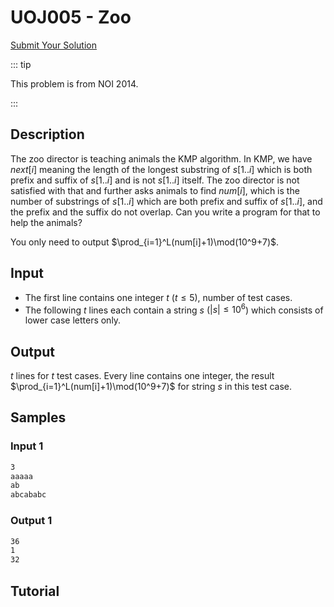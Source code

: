 # UOJ005 - Zoo

[Submit Your Solution](http://uoj.ac/problem/5)

::: tip

This problem is from NOI 2014.

:::

## Description

The zoo director is teaching animals the KMP algorithm. In KMP, we have $next[i]$ meaning the length of the longest substring of $s[1..i]$ which is both prefix and suffix of $s[1..i]$ and is not $s[1..i]$ itself. The zoo director is not satisfied with that and further asks animals to find $num[i]$, which is the number of substrings of $s[1..i]$ which are both prefix and suffix of $s[1..i]$, and the prefix and the suffix do not overlap. Can you write a program for that to help the animals?

You only need to output $\prod_{i=1}^L(num[i]+1)\mod(10^9+7)$.

## Input

- The first line contains one integer $t$ ($t\leq5$), number of test cases.
- The following $t$ lines each contain a string $s$ ($|s|\leq10^6$) which consists of lower case letters only.

## Output

$t$ lines for $t$ test cases. Every line contains one integer, the result $\prod_{i=1}^L(num[i]+1)\mod(10^9+7)$ for string $s$ in this test case.

## Samples

### Input 1

```txt
3
aaaaa
ab
abcababc
```

### Output 1

```txt
36
1
32
```

## Tutorial

<Utterances />
